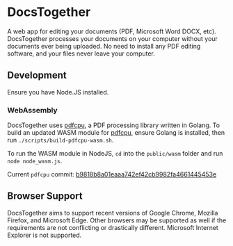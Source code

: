 # DocsTogether

A web app for editing your documents (PDF, Microsoft Word DOCX, etc). DocsTogether processes your documents on your computer without your documents ever being uploaded. No need to install any PDF editing software, and your files never leave your computer.

## Development

Ensure you have Node.JS installed.

### WebAssembly

DocsTogether uses [pdfcpu](https://github.com/pdfcpu/pdfcpu), a PDF processing library written in Golang. To build an updated WASM module for [pdfcpu](https://github.com/pdfcpu/pdfcpu), ensure Golang is installed, then run `./scripts/build-pdfcpu-wasm.sh`.

To run the WASM module in NodeJS, `cd` into the `public/wasm` folder and run `node node_wasm.js`.

Current `pdfcpu` commit: [b9818b8a01eaaa742ef42cb9982fa4661445453e](https://github.com/pdfcpu/pdfcpu/commit/b9818b8a01eaaa742ef42cb9982fa4661445453e)

## Browser Support

DocsTogether aims to support recent versions of Google Chrome, Mozilla Firefox, and Microsoft Edge. Other browsers may be supported as well if the requirements are not conflicting or drastically different. Microsoft Internet Explorer is not supported.